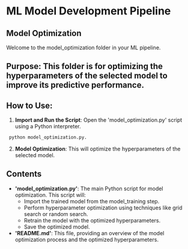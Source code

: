 # ML Model Development Pipeline  
## **Model Optimization**

Welcome to the model_optimization folder in your ML pipeline.

## **Purpose**: This folder is for optimizing the hyperparameters of the selected model to improve its predictive performance.

## **How to Use**:
1. **Import and Run the Script**: Open the 'model_optimization.py' script using a Python interpreter. 



```python
 python model_optimization.py.
 ```



2. **Model Optimization**: This will optimize the hyperparameters of the selected model.

## **Contents**  
- **'model_optimization.py'**: The main Python script for model optimization. This script will:
    - Import the trained model from the model_training step.
    - Perform hyperparameter optimization using techniques like grid search or random search.
    - Retrain the model with the optimized hyperparameters.
    - Save the optimized model.
- **'README.md'**: This file, providing an overview of the model optimization process and the optimized hyperparameters. 